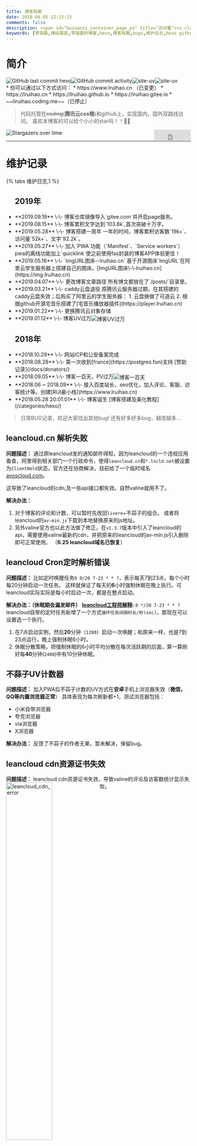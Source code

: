```yaml
---
title: 博客档案
date: 2018-04-05 12:13:23
comments: false
description: <span id="busuanzi_container_page_pv" title="访问量"><i class="fa fa-fw fa-rocket"></i> <span id="busuanzi_value_page_pv"></span></span>
keywords: [李瑞豪,博採眾長,李瑞豪的博客,hexo,博客档案,bugs,维护日志,hexo github,hexo coding,hexo 腾讯云cos,分类,标签,热度,百度统计,leancloud cdn,valine,gitalk,gitment,PWA,Manifest,Service workers]
---
```


# 简介
<img alt="GitHub last commit hexo" src="https://img.shields.io/github/last-commit/lruihao/lruihao.github.io/hexo" style="float:left;"><img alt="GitHub commit activity" src="https://img.shields.io/github/commit-activity/m/lruihao/lruihao.github.io" style="float:left;"><img alt="site-uv" src="https://badgen.net/badge/visitor/3.1w+/orange" style="float:left;"><img alt="site-uv" src="https://badgen.net/badge/write/10.7w+/purple" style="float:left;">
<div style="clear: both;"></div>
* 你可以通过以下方式访问：
* https://www.lruihao.cn （已变更）
* https://lruihao.cn
* https://lruihao.github.io
* https://lruihao.gitee.io
* ~~liruihao.coding.me~~（已停止）

> 代码托管在~~coding~~(**腾讯云cos桶**)和github上，实现国内，国外双路线访问。
喜欢本博客的可以给个小小的star吗！！🏀🏀

<a class="gh-btn" id="gh-btn" href="https://github.com/Lruihao/Lruihao.github.io/" target="_blank" aria-label="Star on GitHub"><span class="gh-ico" aria-hidden="true"></span><span class="gh-text" id="gh-text"></span></a>
<iframe align="right" style="margin-left: 2px; margin-bottom:-5px;" frameborder="0" scrolling="0" width="100px" height="30px" src="https://ghbtns.com/github-btn.html?user=Lruihao&amp;repo=Lruihao.github.io&amp;type=star&amp;count=true">
</iframe>

![Stargazers over time](https://starchart.cc/Lruihao/lruihao.github.io.svg)

---

# 维护记录
{% tabs 维护日志,1 %}
<!-- tab 博客日志 -->

<ul>
  <li style="list-style: none;"><h2>2019年</h2></li>
  <li>**2019.09.19** \-\- 博客仓库镜像导入`gitee.com`并开启page服务。</li>
  <li>**2019.08.15** \-\- 博客累积文字达到`103.8k`,首次突破十万字。</li>
  <li>**2019.05.28** \-\- 博客搭建一周年
    一年的时间，博客累积访客数`19k+`、访问量`52k+`、文字`92.2k`。
  </li>
  <li>**2019.05.27** \-\- 加入`PWA`功能（`Manifest`、`Service workers`）
    pwa的离线功能加上`quicklink`使之前使用fas封装的博客APP体验更佳！
  </li>
  <li>**2019.05.16** \-\- `ImgURL图床--lruihao.cn`
    基于开源图床`ImgURL`在阿里云学生服务器上搭建自己的图床。[ImgURL图床\-\-lruihao.cn](https://img.lruihao.cn)
  </li>
  <li>**2019.04.07** \-\- 更改博客文章路径
    所有博文都放在了`/posts/`目录里。
  </li>
  <li>**2019.03.21** \-\- caddy云盘退役
    原腾讯云服务器过期，在其搭建的caddy云盘失效；后购买了阿里云的学生服务器：
    1. 云盘换做了可道云
    2. 根据github开源宅音乐搭建了[宅音乐播放器插件](https://player.lruihao.cn)
  </li>
  <li>**2019.01.22** \-\- 更换腾讯云对象存储
  </li>
  <li>**2019.01.12** \-\- 博客UV过万<img src="/docs/images/uv10k.png" alt="博客UV过万" align="center" /></li>
  <li style="list-style: none;"><h2>2018年</h2></li>
  <li>**2018.10.29** \-\- 网站ICP和公安备案完成</li>
  <li>**2018.08.28** \-\- 第一次收到[france](https://postgres.fun)支持 [赞助记录](/docs/donators/)</li>
  <li>**2018.09.05** \-\- 博客一百天，PV过万<img src="/docs/images/day-100.png" alt="博客一百天" align="center" /></li>
  <li>**2018.06 ~ 2018.09** \-\- 接入百度站长，seo优化，加入评论、客服、访客统计等。创建[RUI豪小栈](https://www.lruihao.cn)
  </li>
  <li>**2018.05.28 20:01:01** \-\- 博客诞生 [博客搭建及美化教程](/categories/hexo/)</li>
</ul>

<!-- endtab -->
<!-- tab 维护记录 -->
> 日常BUG记录，欢迎大家找出其他bug!
> 还有好多好多bug，越改越多...

## leancloud.cn 解析失败
**问题描述：**
通过原leancloud发的通知邮件得知，因为leancloud的一个违规应用备查，阿里得到相关部门一个行政命令，使得`leancloud.cn`和`*.lncld.net`被设置为`ClientHold`状态。官方还在协商解决，目前给了一个临时域名[avoscloud.com](https://avoscloud.com)。

这导致了leancloud的cdn,及一些api接口都失效。自然valine就用不了。

**解决办法：**
1. 对于博客的评论和计数，可以暂时先改回`livere`+不蒜子的组合。
或者将leancloud的`av-min.js`下载到本地替换原来的js地址。
2. 另外valine官方也以此方法做了修正，在`v1.3.7`版本中引入了leancloud的api，需要使用valine最新的cdn，并把原来的leancloud的av-min.js引入删除即可正常使用。
（**6.25 leancloud域名已恢复**）

## leancloud Cron定时解析错误
**问题描述：**
比如定时唤醒任务`0 0/20 7-23 * * ?`，表示每天7到23点，每个小时每20分钟启动一次任务。
这样就保证了每天的**6**小时强制休眠在晚上执行。可leancloud实际实际是每小时启动一次，都是在整点启动。

**解决办法：（休眠期会漏发邮件）**
<i class="fa fa-check-square"></i> **[leancloud工程师解释](https://forum.leancloud.cn/t/cron/20365):** `0 */20 7-23 * * ?`
<i class="fa fa-square"></i> leancloud自带的定时任务新增了一个方式`循环任务间隔时长/秒(sec)`，那现在可以设置选一个执行。
1. 在7点启动实例，然后**20**分钟（`1200`）启动一次唤醒；和原来一样，也是7到23点运行，晚上强制休眠6小时。
2. 休眠分散策略，把强制休眠的6小时平均分散在每次活跃期的后面，算一算刚好每**40**分钟(`2400`)中有10分钟休眠。

## 不蒜子UV计数器
**问题描述：**
加入PWA后不蒜子计数的UV方式在**安卓**手机上浏览器失效（**微信，QQ等内置浏览器正常**）
具体表现为每次刷新都+1，测试浏览器包括：
- 小米自带浏览器
- 夸克浏览器
- via浏览器
- X浏览器

**解决办法：**
反馈了不蒜子的作者无果，暂未解决，保留bug。

## leancloud cdn资源证书失效
**问题描述：**
leancloud cdn资源证书失效，导致valine的评论及访客数统计显示失败。
<img src="/docs/images/leancloudcdn.png" width="50%" align="left" alt="leancloud_cdn_error" />
<div style="clear: both;"></div>
**解决办法：**
下载js放在本地，或者等待leancloud更新证书（一到两天）。

另外在leancloud博客看到相关[开发版线程策略](https://blog.leancloud.cn/6738/)的调整，感觉leancloud的免费服务是越来越难用了。反馈了一波valine作者更换云后端，作者也表示已挖坑！最近将做开发~

## leancloud api 429错误
**问题描述：**
- {% label danger@信息 %} - Too many requests.
- {% label danger@含义 %} - 超过应用的流控限制，即超过每个应用同一时刻最多可使用的工作线程数，或者说同一时刻最多可以同时处理的数据请求。通过 `控制台 > 存储 > API 统计 > API 性能 > 总览` 可以查看应用产生的请求统计数据，如平均工作线程、平均响应时间等。

最近几天打开博客总是看到首页的访问数统计为0，刷新一下又好了，感觉是和前一段时间加的那个[热度](https://lruihao.cn//docs/top/)页面一样的，热度页面采用增加延迟的方法解决了统计失败的问题。当时不知道为什么，这次这个问题的出现，我打开浏览器控制台，发现好几个`429`的错误，而且多数情况下是4个一起出现。于是不管三七二十一，先查一下429是什么，在leancloud官网找到了上面的描述，还看了一下自己的统计信息，如下图。
![统计信息](/docs/images/429.png)
所以**解决方案**大致三种:
1. 充钱升级商业版 <i class="fa fa-square"></i>
2. 降低api使用的线程数 <i class="fa fa-check-square"></i>
3. 增加api延迟 <i class="fa fa-check-square"></i>

**本次问题具体解决方案：**
打开站点配置文件找到如下字段，首页每页修改为6
```
index_generator:
  path: ''
  per_page: 6
  order_by: -date
archive_generator:
  per_page: 10
```

## CPU占用过高
前两天收到网友的反馈，说我的网站打开CPU占用80%多，我以前都没想过这些性能问题，突然出现就慌了，一开始怀疑是js的原因，后来又有人反馈截图说他的电脑上正常，不过在win10的电脑上就很高，后来在浏览器中吧js加载关掉就正常了，说明就是js造成的，虽然不懂js，不过为了解决这个致命的问题还是硬着头皮，在翻next源码中，自己用过的js,翻了一整天没找出结果，期间还麻烦晓剑帮我找了。知道今天又找了一上午才找到，罪魁祸首，是next提供的动态壁纸，后来测试了一下，那些动态壁纸都会让CPU飚起来，不知道是我改了什么源码的原因，还是静态壁纸和动态壁纸不能一起用的原因。不过总之这个问题吧已经解决，开心。
![浏览器web工具性能分析](/docs/images/cpu2.png)
![解决](/docs/images/cpu1.png)

## 杂七杂八
* 使用hexo-all-minifier压缩博文，导致打赏button失效；原因：压缩倒是button那块div，有一个叫`'QR'`的id,压缩后变成小写`' qr'`
解决方法：
	1. 取消html或js压缩；或者取消压缩打赏文件reward.swig（未测试）；
	2. 打开reward.swig把第三行中的`document.getElementById('QR');`改为`document.getElementById(&quot;QR&quot;);`；

## 评论

* gitalk评论插件，由于我没有对文章标题id进行md5等转码，所以在较长标题博客下可能造成github登录失败等原因以至于无法评论，所以评论不太友好，大佬略过，~~这个bug目前我不打算修复~~(我换了gitment评论)，懒！然后如果实在有啥问题可以在右边栏的在线客服那里在线联系我，也可以加上面的联系方式联系我！（我也是小白哈哈哈哈哈！）

* gitment bug，解决gitalk大部分问题，但是还是存在以下问题：
 * 手机浏览器无法登陆的问题，目测手机浏览器对文章标题转码导致。解决方案：去一篇标题短的文章下面登陆再回来评论。
 * 文章标题还是不能太长，我并没有将id做转码缩短处理，只是对github中文lable简单地处理了一下。

* gitment在我双线部署后，被我抛弃了，其实我挺喜欢gitment的Markdown语法功能的，但是比较适合github.io这种域名的，主要是登陆问题，我觉得是返回值啥的，gitment的仓库在github上。就这样吧，用来必力评论吧，虽然是韩国的，加载会慢点，不过没关系，反正没人评论，都是我自己记录，足够了！！！

## 彩蛋 

* ~~[www.lruihao.cn](https://www.lruihao.cn)和[lruihao.cn](https://lruihao.cn)的评论是不一样的~~
* ~~在留言页面地址后面加/index.html  ,这个的隐藏评论区hhhh，同样有第一种的区别（gitalk,gitment）~~
* 加“ /love/ ”,可以看到我和女票的一些小故事当然有密码的hhhh
* ~~加“ /book/ ”,可以看到几本金庸先生的小说~~
* 按下F12打开浏览器调试工具，在console可以看到一些“有趣”的东西- _ -!
* 网站背景亮度调节

|开关|调节|
|:-:|:-:|
|<li>Alt+Z: 打开夜间模式</li><li>Alt+X: 关闭夜间模式</li>|<li>Alt+↑: 增加亮度</li><li>Alt+↓: 降低亮度</li>|
<!-- endtab -->
{% endtabs %}
